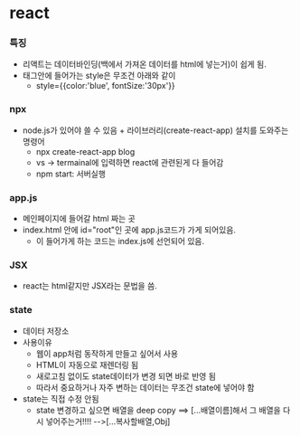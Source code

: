 # react
### 특징
- 리액트는 데이터바인딩(백에서 가져온 데이터를 html에 넣는거)이 쉽게 됨.
- 태그안에 들어가는 style은 무조건 아래와 같이
  - style={{color:'blue', fontSize:'30px'}} 
### npx
- node.js가 있어야 쓸 수 있음 + 라이브러리(create-react-app) 설치를 도와주는 명령어
  - npx create-react-app blog
  - vs -> termainal에 입력하면 react에 관련된게 다 들어감
  - npm start: 서버실행
### app.js
- 메인페이지에 들어갈 html 짜는 곳
- index.html 안에 id="root"인 곳에 app.js코드가 가게 되어있음.
  - 이 들어가게 하는 코드는 index.js에 선언되어 있음.
### JSX
- react는 html같지만 JSX라는 문법을 씀.
### state
- 데이터 저장소
- 사용이유
  - 웹이 app처럼 동작하게 만들고 싶어서 사용
  - HTML이 자동으로 재렌더링 됨
  - 새로고침 없이도 state데이터가 변경 되면 바로 반영 됨
  - 따라서 중요하거나 자주 변하는 데이터는 무조건 state에 넣어야 함
- state는 직접 수정 안됨
  - state 변경하고 싶으면 배열을 deep copy ==> [...배열이름]해서 그 배열을 다시 넣어주는거!!!! -->[...복사할배열,Obj]
